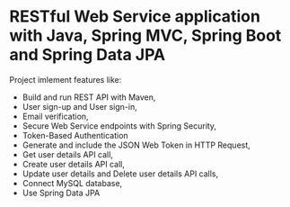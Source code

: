 # RESTful Web Service application with Java, Spring MVC, Spring Boot and Spring Data JPA
Project imlement features like:
- Build and run REST API with Maven, 
- User sign-up and User sign-in,
- Email verification,
- Secure Web Service endpoints with Spring Security,
- Token-Based Authentication
- Generate and include the JSON Web Token in HTTP Request,
- Get user details API call,
- Create user details API call,
- Update user details and Delete user details API calls,
- Connect MySQL database,
- Use Spring Data JPA

